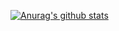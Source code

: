 [![Anurag's github stats](https://github-readme-stats.vercel.app/api?username=rickinbsb&count_private=true&theme=nord&show_icons=true)](https://github.com/rickinbsb/rickinbsb/blob/master/README.md)
